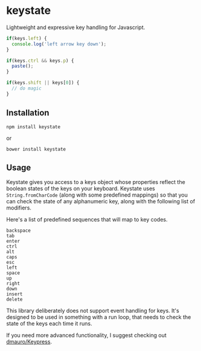 keystate
========

Lightweight and expressive key handling for Javascript.

```js
if(keys.left) {
  console.log('left arrow key down');
}

if(keys.ctrl && keys.p) {
  paste();
}

if(keys.shift || keys[0]) {
  // do magic
}
```

## Installation

`npm install keystate`

or

`bower install keystate`


## Usage

Keystate gives you access to a keys object whose properties reflect the boolean states of the keys on your keyboard. Keystate uses `String.fromCharCode` (along with some predefined mappings) so that you can check the state of any alphanumeric key, along with the following list of modifiers.

Here's a list of predefined sequences that will map to key codes.

```
backspace
tab
enter
ctrl
alt
caps
esc
left
space
up
right
down
insert
delete
```

This library deliberately does not support event handling for keys. It's designed to be used in something with a run loop, that needs to check the state of the keys each time it runs.

If you need more advanced functionality, I suggest checking out [dmauro/Keypress](http://dmauro.github.io/Keypress/).
